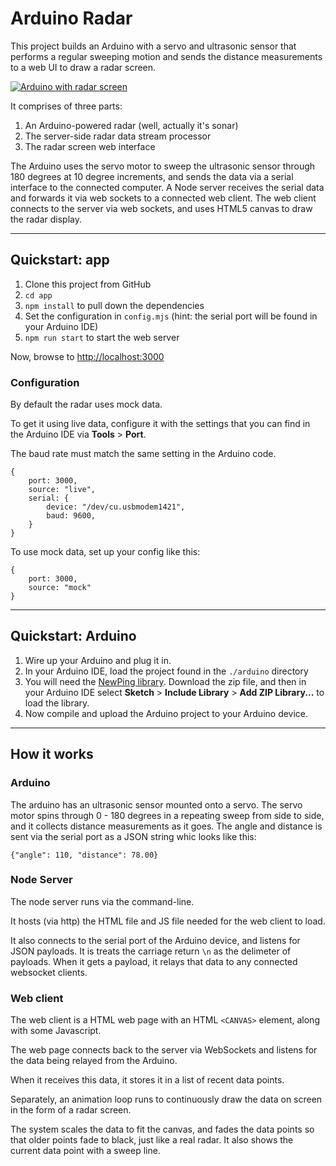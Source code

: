 # Arduino Radar

This project builds an Arduino with a servo and ultrasonic sensor that performs a regular sweeping motion and sends the distance measurements to a web UI to draw a radar screen. 

[![Arduino with radar screen](radar.png)](https://youtu.be/6x1YQxa2cOI)


It comprises of three parts:

1. An Arduino-powered radar (well, actually it's sonar)
2. The server-side radar data stream processor
3. The radar screen web interface

The Arduino uses the servo motor to sweep the ultrasonic sensor through 180 degrees at 10 degree increments, and sends the data via a serial interface to the connected computer. A Node server receives the serial data and forwards it via web sockets to a connected web client. The web client connects to the server via web sockets, and uses HTML5 canvas to draw the radar display.

---

## Quickstart: app

1. Clone this project from GitHub
2. `cd app`
2. `npm install` to pull down the dependencies
3. Set the configuration in `config.mjs` (hint: the serial port will be found in your Arduino IDE) 
4. `npm run start` to start the web server

Now, browse to [http://localhost:3000](http://localhost:3000)

### Configuration

By default the radar uses mock data. 

To get it using live data, configure it with the settings that you can find in the Arduino IDE via __Tools__ > __Port__.

The baud rate must match the same setting in the Arduino code.

```
{
    port: 3000,
    source: "live", 
    serial: {
        device: "/dev/cu.usbmodem1421",
        baud: 9600,
    }
}
```

To use mock data, set up your config like this:

```
{
    port: 3000,
    source: "mock"
}
```


--- 

## Quickstart: Arduino

1. Wire up your Arduino and plug it in.
2. In your Arduino IDE, load the project found in the `./arduino` directory
3. You will need the [NewPing library](http://playground.arduino.cc/Code/NewPing). Download the zip file, and then in your Arduino IDE select __Sketch__ > __Include Library__ > __Add ZIP Library...__ to load the library.
4. Now compile and upload the Arduino project to your Arduino device.

---

## How it works

### Arduino
The arduino has an ultrasonic sensor mounted onto a servo. The servo motor spins through 0 - 180 degrees in a repeating sweep from side to side, and it collects distance measurements as it goes. The angle and distance is sent via the serial port as a JSON string whic looks like this:

```
{"angle": 110, "distance": 78.00}
```

### Node Server

The node server runs via the command-line.

It hosts (via http) the HTML file and JS file needed for the web client to load.

It also connects to the serial port of the Arduino device, and listens for JSON payloads. 
It is treats the carriage return `\n` as the delimeter of payloads.  When it gets a payload, it relays 
that data to any connected websocket clients.

### Web client

The web client is a HTML web page with an HTML `<CANVAS>` element, along with some Javascript.

The web page connects back to the server via WebSockets and listens for the data being relayed from the Arduino.

When it receives this data, it stores it in a list of recent data points.

Separately, an animation loop runs to continuously draw the data on screen in the form of a radar screen.

The system scales the data to fit the canvas, and fades the data points so that older points fade to black, just like a real radar. It also shows the current data point with a sweep line.

